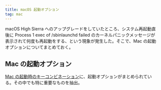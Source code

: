 ```yaml
---
title: macOS 起動オプション
tag: mac
---
```

macOS High Sierra へのアップグレードをしていたところ、システム再起動直後に
Process 1 exec of /sbinlaunchd failed
のカーネルパニックメッセージが表示されて何度も再起動をする、という現象が発生した。そこで、Mac の起動オプションについてまとめておく。

## Mac の起動オプション ##

[Mac の起動時のキーコンビネーション](https://support.apple.com/ja-jp/HT201255)に、起動オプションがまとめられている。その中でも特に重要なものを抽出。





